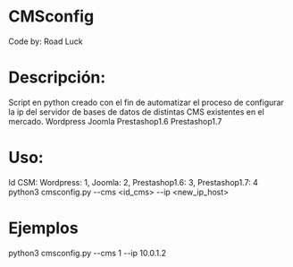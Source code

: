 # CMSconfig
  Code by: Road Luck
  
# Descripción:
Script en python creado con el fin de automatizar el proceso de configurar la ip del servidor de bases de datos de distintas CMS existentes en el mercado.
  Wordpress
  Joomla
  Prestashop1.6
  Prestashop1.7
# Uso:
Id CSM: Wordpress: 1, Joomla: 2, Prestashop1.6: 3, Prestashop1.7: 4
  python3 cmsconfig.py --cms <id_cms> --ip <new_ip_host>
  
# Ejemplos
  python3 cmsconfig.py --cms 1 --ip 10.0.1.2
